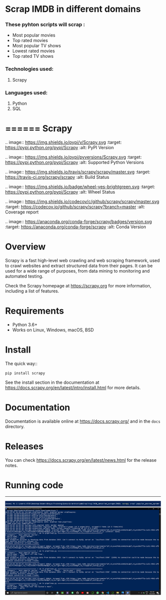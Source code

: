 # Scrap IMDB in different domains
### These pyhton scripts will scrap :
- Most popular movies
- Top rated movies
- Most popular TV shows
- Lowest rated movies
- Top rated TV shows

### Technologies used:
1. Scrapy

### Languages used:
1. Python
2. SQL

======
Scrapy
======

.. image:: https://img.shields.io/pypi/v/Scrapy.svg
   :target: https://pypi.python.org/pypi/Scrapy
   :alt: PyPI Version

.. image:: https://img.shields.io/pypi/pyversions/Scrapy.svg
   :target: https://pypi.python.org/pypi/Scrapy
   :alt: Supported Python Versions

.. image:: https://img.shields.io/travis/scrapy/scrapy/master.svg
   :target: https://travis-ci.org/scrapy/scrapy
   :alt: Build Status

.. image:: https://img.shields.io/badge/wheel-yes-brightgreen.svg
   :target: https://pypi.python.org/pypi/Scrapy
   :alt: Wheel Status

.. image:: https://img.shields.io/codecov/c/github/scrapy/scrapy/master.svg
   :target: https://codecov.io/github/scrapy/scrapy?branch=master
   :alt: Coverage report

.. image:: https://anaconda.org/conda-forge/scrapy/badges/version.svg
   :target: https://anaconda.org/conda-forge/scrapy
   :alt: Conda Version


Overview
========

Scrapy is a fast high-level web crawling and web scraping framework, used to
crawl websites and extract structured data from their pages. It can be used for
a wide range of purposes, from data mining to monitoring and automated testing.

Check the Scrapy homepage at https://scrapy.org for more information,
including a list of features.

Requirements
============

* Python 3.6+
* Works on Linux, Windows, macOS, BSD

Install
=======

The quick way::

    pip install scrapy

See the install section in the documentation at
https://docs.scrapy.org/en/latest/intro/install.html for more details.

Documentation
=============

Documentation is available online at https://docs.scrapy.org/ and in the ``docs``
directory.

Releases
========

You can check https://docs.scrapy.org/en/latest/news.html for the release notes.


# Running code
---
![scrapy crawl name_of_spider](image.png)
![getting data](Screenshot.png)

